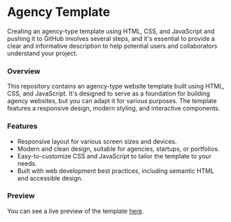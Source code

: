 # Agency Template
Creating an agency-type template using HTML, CSS, and JavaScript and pushing it to GitHub involves several steps, and it's essential to provide a clear and informative description to help potential users and collaborators understand your project.

### Overview
This repository contains an agency-type website template built using HTML, CSS, and JavaScript. It's designed to serve as a foundation for building agency websites, but you can adapt it for various purposes. The template features a responsive design, modern styling, and interactive components.

### Features
- Responsive layout for various screen sizes and devices.
- Modern and clean design, suitable for agencies, startups, or portfolios.
- Easy-to-customize CSS and JavaScript to tailor the template to your needs.
- Built with web development best practices, including semantic HTML and accessible design.

### Preview
You can see a live preview of the template [here](https://www.linkedin.com/in/vxlrubel).